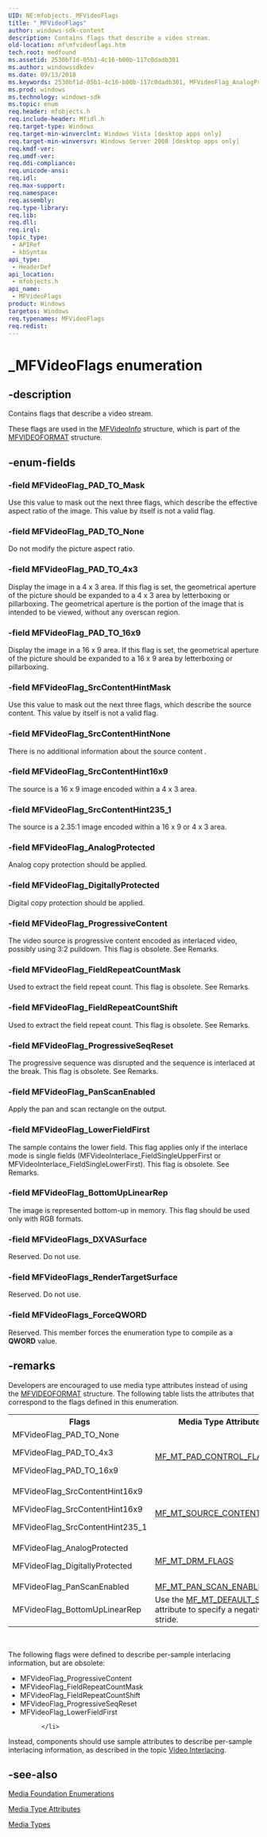 ```yaml
---
UID: NE:mfobjects._MFVideoFlags
title: "_MFVideoFlags"
author: windows-sdk-content
description: Contains flags that describe a video stream.
old-location: mf\mfvideoflags.htm
tech.root: medfound
ms.assetid: 2530bf1d-05b1-4c16-b00b-117c0dadb301
ms.author: windowssdkdev
ms.date: 09/13/2018
ms.keywords: 2530bf1d-05b1-4c16-b00b-117c0dadb301, MFVideoFlag_AnalogProtected, MFVideoFlag_BottomUpLinearRep, MFVideoFlag_DigitallyProtected, MFVideoFlag_FieldRepeatCountMask, MFVideoFlag_FieldRepeatCountShift, MFVideoFlag_LowerFieldFirst, MFVideoFlag_PAD_TO_16x9, MFVideoFlag_PAD_TO_4x3, MFVideoFlag_PAD_TO_Mask, MFVideoFlag_PAD_TO_None, MFVideoFlag_PanScanEnabled, MFVideoFlag_ProgressiveContent, MFVideoFlag_ProgressiveSeqReset, MFVideoFlag_SrcContentHint16x9, MFVideoFlag_SrcContentHint235_1, MFVideoFlag_SrcContentHintMask, MFVideoFlag_SrcContentHintNone, MFVideoFlags, MFVideoFlags enumeration [Media Foundation], MFVideoFlags_DXVASurface, MFVideoFlags_ForceQWORD, MFVideoFlags_RenderTargetSurface, _MFVideoFlags, mf.mfvideoflags, mfobjects/MFVideoFlag_AnalogProtected, mfobjects/MFVideoFlag_BottomUpLinearRep, mfobjects/MFVideoFlag_DigitallyProtected, mfobjects/MFVideoFlag_FieldRepeatCountMask, mfobjects/MFVideoFlag_FieldRepeatCountShift, mfobjects/MFVideoFlag_LowerFieldFirst, mfobjects/MFVideoFlag_PAD_TO_16x9, mfobjects/MFVideoFlag_PAD_TO_4x3, mfobjects/MFVideoFlag_PAD_TO_Mask, mfobjects/MFVideoFlag_PAD_TO_None, mfobjects/MFVideoFlag_PanScanEnabled, mfobjects/MFVideoFlag_ProgressiveContent, mfobjects/MFVideoFlag_ProgressiveSeqReset, mfobjects/MFVideoFlag_SrcContentHint16x9, mfobjects/MFVideoFlag_SrcContentHint235_1, mfobjects/MFVideoFlag_SrcContentHintMask, mfobjects/MFVideoFlag_SrcContentHintNone, mfobjects/MFVideoFlags, mfobjects/MFVideoFlags_DXVASurface, mfobjects/MFVideoFlags_ForceQWORD, mfobjects/MFVideoFlags_RenderTargetSurface
ms.prod: windows
ms.technology: windows-sdk
ms.topic: enum
req.header: mfobjects.h
req.include-header: Mfidl.h
req.target-type: Windows
req.target-min-winverclnt: Windows Vista [desktop apps only]
req.target-min-winversvr: Windows Server 2008 [desktop apps only]
req.kmdf-ver: 
req.umdf-ver: 
req.ddi-compliance: 
req.unicode-ansi: 
req.idl: 
req.max-support: 
req.namespace: 
req.assembly: 
req.type-library: 
req.lib: 
req.dll: 
req.irql: 
topic_type:
 - APIRef
 - kbSyntax
api_type:
 - HeaderDef
api_location:
 - mfobjects.h
api_name:
 - MFVideoFlags
product: Windows
targetos: Windows
req.typenames: MFVideoFlags
req.redist: 
---
```


# _MFVideoFlags enumeration


## -description


Contains flags that describe a video stream.

These flags are used in the <a href="https://msdn.microsoft.com/746fd84f-58f8-42ab-bcf7-8fd18dcd02af">MFVideoInfo</a> structure, which is part of the <a href="https://msdn.microsoft.com/7fbc4a35-117c-4f0c-9e9b-ff44e30a1618">MFVIDEOFORMAT</a> structure.


## -enum-fields




### -field MFVideoFlag_PAD_TO_Mask

Use this value to mask out the next three flags, which describe the effective aspect ratio of the image. This value by itself is not a valid flag.


### -field MFVideoFlag_PAD_TO_None

Do not modify the picture aspect ratio.


### -field MFVideoFlag_PAD_TO_4x3

Display the image in a 4 x 3 area. If this flag is set, the geometrical aperture of the picture should be expanded to a 4 x 3 area by letterboxing or pillarboxing. The geometrical aperture is the portion of the image that is intended to be viewed, without any overscan region.


### -field MFVideoFlag_PAD_TO_16x9

Display the image in a 16 x 9 area. If this flag is set, the geometrical aperture of the picture should be expanded to a 16 x 9 area by letterboxing or pillarboxing.


### -field MFVideoFlag_SrcContentHintMask

Use this value to mask out the next three flags, which describe the source content. This value by itself is not a valid flag.


### -field MFVideoFlag_SrcContentHintNone

There is no additional information about the source content .


### -field MFVideoFlag_SrcContentHint16x9

The source is a 16 x 9 image encoded within a 4 x 3 area.


### -field MFVideoFlag_SrcContentHint235_1

The source is a 2.35:1 image encoded within a 16 x 9 or 4 x 3 area.


### -field MFVideoFlag_AnalogProtected

Analog copy protection should be applied.


### -field MFVideoFlag_DigitallyProtected

Digital copy protection should be applied.


### -field MFVideoFlag_ProgressiveContent

The video source is progressive content encoded as interlaced video, possibly using 3:2 pulldown. This flag is obsolete. See Remarks.


### -field MFVideoFlag_FieldRepeatCountMask

Used to extract the field repeat count. This flag is obsolete. See Remarks.


### -field MFVideoFlag_FieldRepeatCountShift

Used to extract the field repeat count. This flag is obsolete. See Remarks.


### -field MFVideoFlag_ProgressiveSeqReset

The progressive sequence was disrupted and the sequence is interlaced at the break. This flag is obsolete. See Remarks.


### -field MFVideoFlag_PanScanEnabled

Apply the pan and scan rectangle on the output.


### -field MFVideoFlag_LowerFieldFirst

The sample contains the lower field. This flag applies only if the interlace mode is single fields (MFVideoInterlace_FieldSingleUpperFirst or MFVideoInterlace_FieldSingleLowerFirst). This flag is obsolete. See Remarks.


### -field MFVideoFlag_BottomUpLinearRep

The image is represented bottom-up in memory. This flag should be used only with RGB formats.


### -field MFVideoFlags_DXVASurface

Reserved. Do not use.


### -field MFVideoFlags_RenderTargetSurface

Reserved. Do not use.


### -field MFVideoFlags_ForceQWORD

Reserved. This member forces the enumeration type to compile as a <b>QWORD</b> value.


## -remarks



Developers are encouraged to use media type attributes instead of using the <a href="https://msdn.microsoft.com/7fbc4a35-117c-4f0c-9e9b-ff44e30a1618">MFVIDEOFORMAT</a> structure. The following table lists the attributes that correspond to the flags defined in this enumeration.

<table>
<tr>
<th>Flags</th>
<th>Media Type Attribute</th>
</tr>
<tr>
<td>
MFVideoFlag_PAD_TO_None

MFVideoFlag_PAD_TO_4x3

MFVideoFlag_PAD_TO_16x9

</td>
<td>
<a href="https://msdn.microsoft.com/d7fec5fb-a1fe-4cc9-aa27-a3af0456ea8d">MF_MT_PAD_CONTROL_FLAGS</a>
</td>
</tr>
<tr>
<td>
MFVideoFlag_SrcContentHint16x9

MFVideoFlag_SrcContentHint16x9

MFVideoFlag_SrcContentHint235_1

</td>
<td>
<a href="https://msdn.microsoft.com/6b32e257-c523-4859-8c8f-661c33810624">MF_MT_SOURCE_CONTENT_HINT</a>
</td>
</tr>
<tr>
<td>
MFVideoFlag_AnalogProtected

MFVideoFlag_DigitallyProtected

</td>
<td>
<a href="https://msdn.microsoft.com/fb12ba38-a4f4-44fe-bf31-e731c56bb145">MF_MT_DRM_FLAGS</a>
</td>
</tr>
<tr>
<td>MFVideoFlag_PanScanEnabled</td>
<td>
<a href="https://msdn.microsoft.com/9e8746c6-13a4-4cf7-9748-82223d9529fa">MF_MT_PAN_SCAN_ENABLED</a>
</td>
</tr>
<tr>
<td>MFVideoFlag_BottomUpLinearRep</td>
<td>Use the <a href="https://msdn.microsoft.com/71fda231-3497-49db-b82e-2fd79f6ade66">MF_MT_DEFAULT_STRIDE</a> attribute to specify a negative stride.</td>
</tr>
</table>
 

The following flags were defined to describe per-sample interlacing information, but are obsolete:

<ul>
<li>MFVideoFlag_ProgressiveContent
          </li>
<li>MFVideoFlag_FieldRepeatCountMask
          </li>
<li>MFVideoFlag_FieldRepeatCountShift
          </li>
<li>MFVideoFlag_ProgressiveSeqReset
          </li>
<li>MFVideoFlag_LowerFieldFirst
            
          </li>
</ul>
Instead, components should use sample attributes to describe per-sample interlacing information, as described in the topic <a href="https://msdn.microsoft.com/2911ae57-1703-4a9d-bd33-94af1e0f8804">Video Interlacing</a>.




## -see-also




<a href="https://msdn.microsoft.com/f26a730f-18c4-4247-acaf-af1dfad19086">Media Foundation Enumerations</a>



<a href="https://msdn.microsoft.com/e84ba3f6-4857-4340-baca-5847650ea7b8">Media Type Attributes</a>



<a href="https://msdn.microsoft.com/690fda6e-dcbd-44dc-968d-cc949126da81">Media Types</a>
 

 


